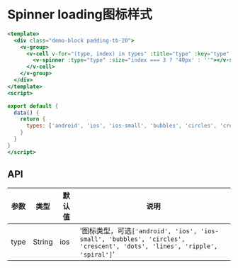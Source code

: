 # Spinner loading图标样式


```handlebars
<template>
  <div class="demo-block padding-tb-20">
    <v-group>
      <v-cell v-for="(type, index) in types" :title="type" :key="type" :inline-desc="index === 3 ? 'size=40px' : ''">
        <v-spinner :type="type" :size="index === 3 ? '40px' : ''"></v-spinner>
      </v-cell>
    </v-group>
  </div>
</template>
<script>

export default {
  data() {
    return {
      types: ['android', 'ios', 'ios-small', 'bubbles', 'circles', 'crescent', 'dots', 'lines', 'ripple', 'spiral']
    }
  }
}
</script>
```


## API

| 参数 | 类型 | 默认值 | 说明 |
| --- | --- | --- | --- |
| type | String | ios | '图标类型，可选`['android', 'ios', 'ios-small', 'bubbles', 'circles', 'crescent', 'dots', 'lines', 'ripple', 'spiral']`' | 
